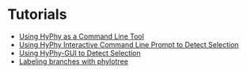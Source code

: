 # Tutorials
* [Using HyPhy as a Command Line Tool](/tutorials/CLI-tutorial.md)
* [Using HyPhy Interactive Command Line Prompt to Detect Selection](/tutorials/CL-prompt-tutorial.md)
* [Using HyPhy-GUI to Detect Selection](/tutorials/gui-tutorial.md)
* [Labeling branches with phylotree](/tutorials/phylotree.md)


